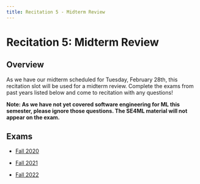 ```yaml
---
title: Recitation 5 - Midterm Review
---
```


# Recitation 5: Midterm Review

## Overview

As we have our midterm scheduled for Tuesday, February 28th, this recitation slot will be used for a midterm review. Complete the exams from past years listed below and come to recitation with any questions!

**Note: As we have not yet covered software engineering for ML this semester, please ignore those questions. The SE4ML material will not appear on the exam.**

## Exams

- [Fall 2020](/assets/pdfs/practice-midterms/f2020midterm.pdf)

- [Fall 2021](/assets/pdfs/practice-midterms/f2021midterm.pdf)

- [Fall 2022](/assets/pdfs/practice-midterms/f2022midterm.pdf)
